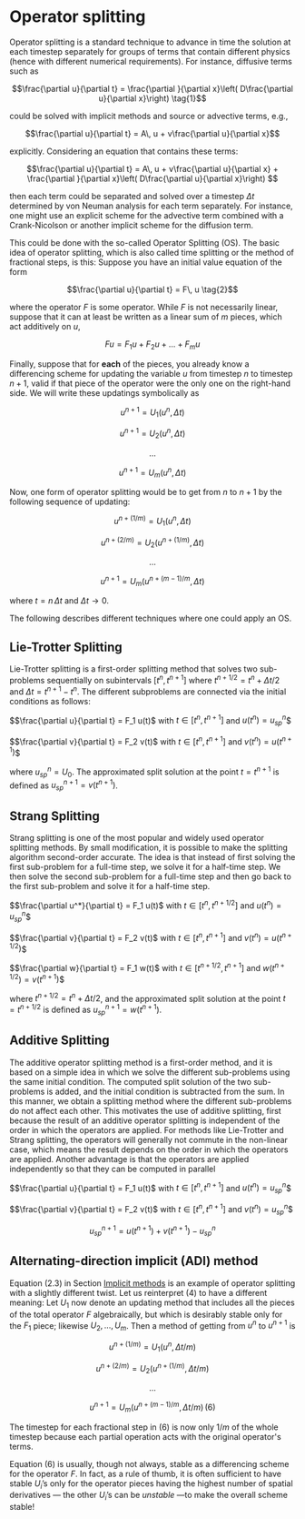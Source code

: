 # Operator splitting

Operator splitting is a standard technique to advance in time the solution at each timestep separately for groups of terms that contain different physics (hence with different numerical requirements).  For instance, diffusive terms such as

$$\frac{\partial u}{\partial t} =  \frac{\partial }{\partial x}\left( D\frac{\partial u}{\partial x}\right) \tag{1}$$

could be solved with implicit methods and source or advective terms, e.g.,

$$\frac{\partial u}{\partial t} =  A\, u + v\frac{\partial u}{\partial x}$$

explicitly. Considering an equation that contains these terms:

$$\frac{\partial u}{\partial t} =  A\, u + v\frac{\partial u}{\partial x} + \frac{\partial }{\partial x}\left( D\frac{\partial u}{\partial x}\right) $$

then each term could be separated and solved over a timestep $\Delta t$ determined by von Neuman analysis for each term separately. For instance, one might use an explicit scheme for the advective term combined with a Crank-Nicolson or another implicit scheme for the diffusion term.

This could be done with the so-called Operator Splitting (OS). The basic idea of operator splitting, which is also called time splitting or the method of fractional steps, is this: Suppose you have an initial value equation of the form

$$\frac{\partial u}{\partial t} = F\, u \tag{2}$$

where the operator $F$ is some operator. While $F$ is not necessarily linear, suppose that it can at least be written as a linear sum of $m$ pieces, which act additively on $u$,

$$F u = F_1 u + F_2 u + ... + F_m u \tag{3}$$

Finally, suppose that for __each__ of the pieces, you already know a differencing scheme for updating the variable $u$ from timestep $n$ to timestep $n+1$, valid if that piece of the operator were the only one on the right-hand side. We will write these updatings symbolically as

$$u^{n+1} = U_1(u^n,\Delta t)$$

$$u^{n+1} = U_2(u^n,\Delta t)$$

$$...$$

$$u^{n+1} = U_m(u^n,\Delta t) \tag{4}$$

Now, one form of operator splitting would be to get from $n$ to $n+1$ by the following sequence of updating:

$$u^{n+(1/m)} = U_1(u^n,\Delta t)$$

$$u^{n+(2/m)} = U_2(u^{n+(1/m)},\Delta t)$$

$$...$$

$$u^{n+1} = U_m(u^{n+(m-1)/m},\Delta t) \tag{5}$$

where $t=n\, \Delta t$ and $\Delta t\rightarrow 0$.

The following describes different techniques where one could apply an OS.

## Lie-Trotter Splitting

Lie-Trotter splitting is a first-order splitting method that solves two sub-problems sequentially on subintervals $[t^n,t^{n+1}]$ where $t^{n+1/2} = t^n + \Delta t/2$ and $\Delta t = t^{n+1}-t^n$. The different subproblems are connected via the initial conditions as follows:

$$\frac{\partial u}{\partial t} = F_1 u(t)$ with $t \in [t^n,t^{n+1}]$ and $u(t^n)=u^n_{sp}$$

$$\frac{\partial v}{\partial t} = F_2 v(t)$ with $t \in [t^n,t^{n+1}]$ and $v(t^n)=u(t^{n+1})$$

where $u^n_{sp}= U_0$. The approximated split solution at the point $t=t^{n+1}$ is defined as $u^{n+1}_{sp}=v(t^{n+1})$.

## Strang Splitting

Strang splitting is one of the most popular and widely used operator splitting methods. By small modification, it is possible to make the splitting algorithm second-order accurate. The idea is that instead of first solving the first sub-problem for a full-time step, we solve it for a half-time step. We then solve the second sub-problem for a full-time step and then go back to the first sub-problem and solve it for a half-time step.

$$\frac{\partial u^*}{\partial t} = F_1 u(t)$ with $t \in [t^n,t^{n+1/2}]$ and $u(t^n)=u^n_{sp}$$

$$\frac{\partial v}{\partial t} = F_2 v(t)$ with $t \in [t^n,t^{n+1}]$ and $v(t^n)=u(t^{n+1/2})$$

$$\frac{\partial w}{\partial t} = F_1 w(t)$ with $t \in [t^{n+1/2},t^{n+1}]$ and $w(t^{n+1/2})=v(t^{n+1})$$

where $t^{n+1/2} = t^n + \Delta t/2$, and the approximated split solution at the point  $t=t^{n+1/2}$ is defined as $u^{n+1}_{sp}=w(t^{n+1})$.

## Additive Splitting

The additive operator splitting method is a first-order method, and it is based on a simple idea in which we solve the different sub-problems using the same initial condition. The computed split solution of the two sub-problems is added, and the initial condition is subtracted from the sum. In this manner, we obtain a splitting method where the different sub-problems do not affect each other. This motivates the use of additive splitting, first because the result of an additive operator splitting is independent of the order in which the operators are applied. For methods like Lie-Trotter and Strang splitting, the operators will generally not commute in the non-linear case, which means the result depends on the order in which the operators are applied. Another advantage is that the operators are applied independently so that they can be computed in parallel

$$\frac{\partial u}{\partial t} = F_1 u(t)$ with $t \in [t^n,t^{n+1}]$ and $u(t^n)=u^n_{sp}$$

$$\frac{\partial v}{\partial t} = F_2 v(t)$ with $t \in [t^n,t^{n+1}]$ and $v(t^n)=u^n_{sp}$$

$$u^{n+1}_{sp} = u(t^{n+1}) + v(t^{n+1}) - u^n_{sp}$$

## Alternating-direction implicit (ADI) method

Equation (2.3) in Section [Implicit methods](Implicit-methods) is an example of operator splitting with a slightly different twist. Let us reinterpret (4) to have a different meaning: Let $U_1$ now denote an updating method that includes all the pieces of the total operator $F$ algebraically, but which is desirably stable only for the $F_1$ piece; likewise $U_2, ..., U_m$. Then a method of getting from $u^n$ to $u^{n+1}$ is

$$u^{n+(1/m)} = U_1(u^n,\Delta t/m)$$

$$u^{n+(2/m)} = U_2(u^{n+(1/m)},\Delta t/m)$$

$$...$$

$$u^{n+1} = U_m(u^{n+(m-1)/m},\Delta t/m)  \, (6)$$

<!-- AP: Equations are not being rendered properly here -->
The timestep for each fractional step in (6) is now only $1/m$ of the whole timestep because each partial operation acts with the original operator's terms.

Equation (6) is usually, though not always, stable as a differencing scheme for the operator $F$. In fact, as a rule of thumb, it is often sufficient to have stable $U_i$’s only for the operator pieces having the highest number of spatial derivatives — the other $U_i$’s can be _unstable_ —to make the overall scheme stable!
